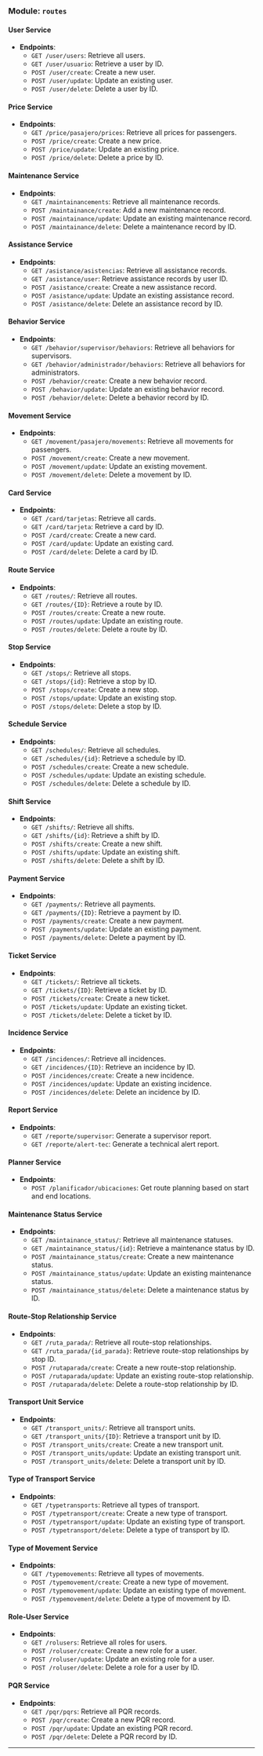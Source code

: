 ### Module: `routes`

#### User Service
- **Endpoints**:
  - `GET /user/users`: Retrieve all users.
  - `GET /user/usuario`: Retrieve a user by ID.
  - `POST /user/create`: Create a new user.
  - `POST /user/update`: Update an existing user.
  - `POST /user/delete`: Delete a user by ID.

#### Price Service
- **Endpoints**:
  - `GET /price/pasajero/prices`: Retrieve all prices for passengers.
  - `POST /price/create`: Create a new price.
  - `POST /price/update`: Update an existing price.
  - `POST /price/delete`: Delete a price by ID.

#### Maintenance Service
- **Endpoints**:
  - `GET /maintainancements`: Retrieve all maintenance records.
  - `POST /maintainance/create`: Add a new maintenance record.
  - `POST /maintainance/update`: Update an existing maintenance record.
  - `POST /maintainance/delete`: Delete a maintenance record by ID.

#### Assistance Service
- **Endpoints**:
  - `GET /asistance/asistencias`: Retrieve all assistance records.
  - `GET /asistance/user`: Retrieve assistance records by user ID.
  - `POST /asistance/create`: Create a new assistance record.
  - `POST /asistance/update`: Update an existing assistance record.
  - `POST /asistance/delete`: Delete an assistance record by ID.

#### Behavior Service
- **Endpoints**:
  - `GET /behavior/supervisor/behaviors`: Retrieve all behaviors for supervisors.
  - `GET /behavior/administrador/behaviors`: Retrieve all behaviors for administrators.
  - `POST /behavior/create`: Create a new behavior record.
  - `POST /behavior/update`: Update an existing behavior record.
  - `POST /behavior/delete`: Delete a behavior record by ID.

#### Movement Service
- **Endpoints**:
  - `GET /movement/pasajero/movements`: Retrieve all movements for passengers.
  - `POST /movement/create`: Create a new movement.
  - `POST /movement/update`: Update an existing movement.
  - `POST /movement/delete`: Delete a movement by ID.

#### Card Service
- **Endpoints**:
  - `GET /card/tarjetas`: Retrieve all cards.
  - `GET /card/tarjeta`: Retrieve a card by ID.
  - `POST /card/create`: Create a new card.
  - `POST /card/update`: Update an existing card.
  - `POST /card/delete`: Delete a card by ID.

#### Route Service
- **Endpoints**:
  - `GET /routes/`: Retrieve all routes.
  - `GET /routes/{ID}`: Retrieve a route by ID.
  - `POST /routes/create`: Create a new route.
  - `POST /routes/update`: Update an existing route.
  - `POST /routes/delete`: Delete a route by ID.

#### Stop Service
- **Endpoints**:
  - `GET /stops/`: Retrieve all stops.
  - `GET /stops/{id}`: Retrieve a stop by ID.
  - `POST /stops/create`: Create a new stop.
  - `POST /stops/update`: Update an existing stop.
  - `POST /stops/delete`: Delete a stop by ID.

#### Schedule Service
- **Endpoints**:
  - `GET /schedules/`: Retrieve all schedules.
  - `GET /schedules/{id}`: Retrieve a schedule by ID.
  - `POST /schedules/create`: Create a new schedule.
  - `POST /schedules/update`: Update an existing schedule.
  - `POST /schedules/delete`: Delete a schedule by ID.

#### Shift Service
- **Endpoints**:
  - `GET /shifts/`: Retrieve all shifts.
  - `GET /shifts/{id}`: Retrieve a shift by ID.
  - `POST /shifts/create`: Create a new shift.
  - `POST /shifts/update`: Update an existing shift.
  - `POST /shifts/delete`: Delete a shift by ID.

#### Payment Service
- **Endpoints**:
  - `GET /payments/`: Retrieve all payments.
  - `GET /payments/{ID}`: Retrieve a payment by ID.
  - `POST /payments/create`: Create a new payment.
  - `POST /payments/update`: Update an existing payment.
  - `POST /payments/delete`: Delete a payment by ID.

#### Ticket Service
- **Endpoints**:
  - `GET /tickets/`: Retrieve all tickets.
  - `GET /tickets/{ID}`: Retrieve a ticket by ID.
  - `POST /tickets/create`: Create a new ticket.
  - `POST /tickets/update`: Update an existing ticket.
  - `POST /tickets/delete`: Delete a ticket by ID.

#### Incidence Service
- **Endpoints**:
  - `GET /incidences/`: Retrieve all incidences.
  - `GET /incidences/{ID}`: Retrieve an incidence by ID.
  - `POST /incidences/create`: Create a new incidence.
  - `POST /incidences/update`: Update an existing incidence.
  - `POST /incidences/delete`: Delete an incidence by ID.

#### Report Service
- **Endpoints**:
  - `GET /reporte/supervisor`: Generate a supervisor report.
  - `GET /reporte/alert-tec`: Generate a technical alert report.

#### Planner Service
- **Endpoints**:
  - `POST /planificador/ubicaciones`: Get route planning based on start and end locations.

#### Maintenance Status Service
- **Endpoints**:
  - `GET /maintainance_status/`: Retrieve all maintenance statuses.
  - `GET /maintainance_status/{id}`: Retrieve a maintenance status by ID.
  - `POST /maintainance_status/create`: Create a new maintenance status.
  - `POST /maintainance_status/update`: Update an existing maintenance status.
  - `POST /maintainance_status/delete`: Delete a maintenance status by ID.

#### Route-Stop Relationship Service
- **Endpoints**:
  - `GET /ruta_parada/`: Retrieve all route-stop relationships.
  - `GET /ruta_parada/{id_parada}`: Retrieve route-stop relationships by stop ID.
  - `POST /rutaparada/create`: Create a new route-stop relationship.
  - `POST /rutaparada/update`: Update an existing route-stop relationship.
  - `POST /rutaparada/delete`: Delete a route-stop relationship by ID.

#### Transport Unit Service
- **Endpoints**:
  - `GET /transport_units/`: Retrieve all transport units.
  - `GET /transport_units/{ID}`: Retrieve a transport unit by ID.
  - `POST /transport_units/create`: Create a new transport unit.
  - `POST /transport_units/update`: Update an existing transport unit.
  - `POST /transport_units/delete`: Delete a transport unit by ID.

#### Type of Transport Service
- **Endpoints**:
  - `GET /typetransports`: Retrieve all types of transport.
  - `POST /typetransport/create`: Create a new type of transport.
  - `POST /typetransport/update`: Update an existing type of transport.
  - `POST /typetransport/delete`: Delete a type of transport by ID.

#### Type of Movement Service
- **Endpoints**:
  - `GET /typemovements`: Retrieve all types of movements.
  - `POST /typemovement/create`: Create a new type of movement.
  - `POST /typemovement/update`: Update an existing type of movement.
  - `POST /typemovement/delete`: Delete a type of movement by ID.

#### Role-User Service
- **Endpoints**:
  - `GET /rolusers`: Retrieve all roles for users.
  - `POST /roluser/create`: Create a new role for a user.
  - `POST /roluser/update`: Update an existing role for a user.
  - `POST /roluser/delete`: Delete a role for a user by ID.

#### PQR Service
- **Endpoints**:
  - `GET /pqr/pqrs`: Retrieve all PQR records.
  - `POST /pqr/create`: Create a new PQR record.
  - `POST /pqr/update`: Update an existing PQR record.
  - `POST /pqr/delete`: Delete a PQR record by ID.

---